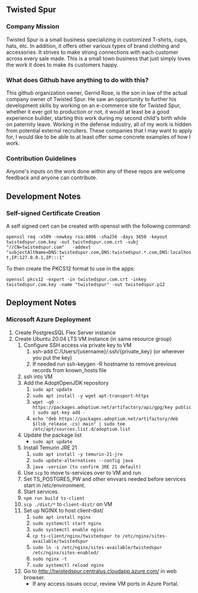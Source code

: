 ## Twisted Spur
### Company Mission
Twisted Spur is a small business specializing in customized T-shirts, cups, hats, etc.  In addition, it offers other various types of brand clothing and accessories.  It strives to make strong connections with each customer across every sale made.  This is a small town business that just simply loves the work it does to make its customers happy.

### What does Github have anything to do with this?
This github organization owner, Gerrid Rose, is the son in law of the actual company owner of Twisted Spur.  He saw an opportunity to further his development skills by working on an e-commerce site for Twisted Spur, whether it ever got to production or not, it would at least be a good experience builder, starting this work during my second child's birth while on paternity leave.  Working in the defense industry, all of my work is hidden from potential external recruiters.  These companies that I may want to apply for, I would like to be able to at least offer some concrete examples of how I work.

### Contribution Guidelines
Anyone's inputs on the work done within any of these repos are welcome feedback and anyone can contribute.

## Development Notes

### Self-signed Certificate Creation
A self signed cert can be created with openssl with the following command:

```openssl req -x509 -newkey rsa:4096 -sha256 -days 3650 -keyout twistedspur.com.key -out twistedspur.com.crt -subj "//CN=twistedspur.com"   -addext "subjectAltName=DNS:twistedspur.com,DNS:twistedspur.*.com,DNS:localhost,IP:127.0.0.1,IP:::1"```

To then create the PKCS12 format to use in the apps:

```openssl pkcs12 -export -in twistedspur.com.crt -inkey twistedspur.com.key -name "twistedspur" -out twistedspur.p12```

## Deployment Notes

### Microsoft Azure Deployment
1. Create PostgresSQL Flex Server instance
2. Create Ubuntu 20.04 LTS VM instance (in same resource group)
    1. Configure SSH access via private key to VM
        1. ssh-add C:/Users/{username}/.ssh/{private_key} (or wherever you put the key)
        2. If needed run ssh-keygen -R hostname to remove previous records from known_hosts file 
    2. ssh into VM
    3. Add the AdoptOpenJDK repository
        1. ```sudo apt update```
        2. ```sudo apt install -y wget apt-transport-https```
        3. ```wget -qO - https://packages.adoptium.net/artifactory/api/gpg/key public | sudo apt-key add -```
        4. ```echo "deb https://packages.adoptium.net/artifactory/deb $(lsb_release -cs) main" | sudo tee /etc/apt/sources.list.d/adoptium.list```
    4. Update the package list
        - ```sudo apt update```
    5. Install Temurin JRE 21
        1. ```sudo apt install -y temurin-21-jre```
        2. ```sudo update-alternatives --config java```
        3. ```java -version (to confirm JRE 21 default)```
    6. Use ```scp``` to move ts-services over to VM and run
    7. Set TS_POSTGRES_PW and other envvars needed before services start in /etc/environment.
    8. Start services.
    7. ```npm run build ts-client```
    8. ```scp ./dist/*``` to ```client-dist/``` on VM
    9. Set up NGINX to host client-dist/
        1. ```sudo apt install nginx```
        2. ```sudo systemctl start nginx```
        3. ```sudo systemctl enable nginx```
        4. ```cp ts-client/nginx/twistedspur to /etc/nginx/sites-available/twistedspur```
        5. ```sudo ln -s /etc/nginx/sites-available/twistedspur /etc/nginx/sites-enabled/```
        6. ```sudo nginx -t```
        7. ```sudo systemctl reload nginx```
    10. Go to http://twistedspur.centralus.cloudapp.azure.com/ in web browser.
        - If any access issues occur, review VM ports in Azure Portal.
